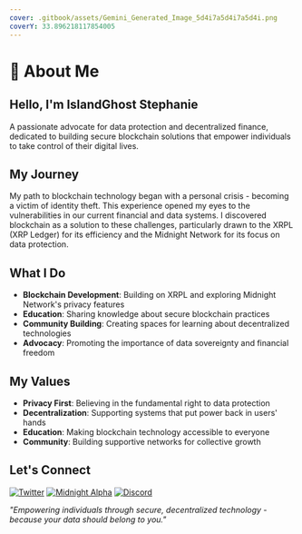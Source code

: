 ```yaml
---
cover: .gitbook/assets/Gemini_Generated_Image_5d4i7a5d4i7a5d4i.png
coverY: 33.896218117854005
---
```


# 👤 About Me

## Hello, I'm IslandGhost Stephanie

A passionate advocate for data protection and decentralized finance, dedicated to building secure blockchain solutions that empower individuals to take control of their digital lives.

## My Journey

My path to blockchain technology began with a personal crisis - becoming a victim of identity theft. This experience opened my eyes to the vulnerabilities in our current financial and data systems. I discovered blockchain as a solution to these challenges, particularly drawn to the XRPL (XRP Ledger) for its efficiency and the Midnight Network for its focus on data protection.

## What I Do

* **Blockchain Development**: Building on XRPL and exploring Midnight Network's privacy features
* **Education**: Sharing knowledge about secure blockchain practices
* **Community Building**: Creating spaces for learning about decentralized technologies
* **Advocacy**: Promoting the importance of data sovereignty and financial freedom

## My Values

* **Privacy First**: Believing in the fundamental right to data protection
* **Decentralization**: Supporting systems that put power back in users' hands
* **Education**: Making blockchain technology accessible to everyone
* **Community**: Building supportive networks for collective growth

## Let's Connect

[![Twitter](https://img.shields.io/badge/Twitter-1DA1F2?style=for-the-badge\&logo=twitter\&logoColor=white)](https://x.com/Islandghostxrp) [![Midnight Alpha](https://img.shields.io/badge/Midnight_Alpha-000000?style=for-the-badge\&logo=x\&logoColor=white)](https://x.com/MidnightAlphaX) [![Discord](https://img.shields.io/badge/Discord_Community-7289DA?style=for-the-badge\&logo=discord\&logoColor=white)](https://discord.gg/F2KD6WFn)

_"Empowering individuals through secure, decentralized technology - because your data should belong to you."_
